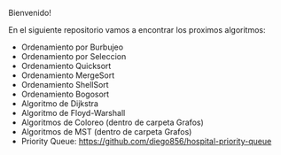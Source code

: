 Bienvenido!

En el siguiente repositorio vamos a encontrar los proximos algoritmos:

- Ordenamiento por Burbujeo 
- Ordenamiento por Seleccion
- Ordenamiento Quicksort
- Ordenamiento MergeSort
- Ordenamiento ShellSort
- Ordenamiento Bogosort
- Algoritmo de Dijkstra
- Algoritmo de Floyd-Warshall
- Algoritmos de Coloreo (dentro de carpeta Grafos)
- Algoritmos de MST (dentro de carpeta Grafos)
- Priority Queue: https://github.com/diego856/hospital-priority-queue
